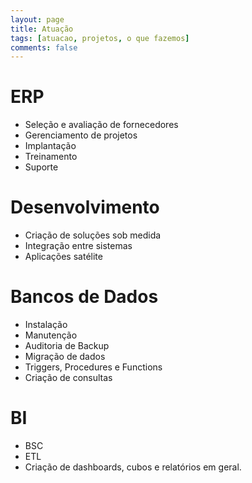 ```yaml
---
layout: page
title: Atuação
tags: [atuacao, projetos, o que fazemos]
comments: false
---
```






# ERP
* Seleção e avaliação de fornecedores
* Gerenciamento de projetos
* Implantação
* Treinamento
* Suporte

# Desenvolvimento
* Criação de soluções sob medida
* Integração entre sistemas
* Aplicações satélite

# Bancos de Dados
* Instalação
* Manutenção
* Auditoria de Backup
* Migração de dados
* Triggers, Procedures e Functions
* Criação de consultas

# BI
* BSC
* ETL
* Criação de dashboards, cubos e relatórios em geral.


